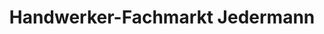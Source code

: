 ---
title: "Handwerker-Fachmarkt Jedermann"
url: /hillesheim/handwerker-fachmarkt-jedermann/
shop: Eisenwaren
---